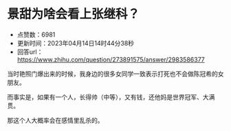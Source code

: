 # 景甜为啥会看上张继科？
- 点赞数：6981
- 更新时间：2023年04月14日14时44分38秒
- 回答url：https://www.zhihu.com/question/273891575/answer/2983586377
<body>
 <p data-pid="3s6QaB70">当时艳照门爆出来的时候，我身边的很多女同学一致表示打死也不会做陈冠希的女朋友。</p>
 <p data-pid="0L4rRT9_">而事实是，如果有一个人，长得帅（中等），又有钱，还他妈是世界冠军、大满贯。</p>
 <p data-pid="nURm85YH">那这个人大概率会在感情里乱杀的。</p>
</body>